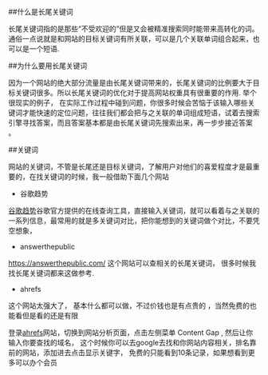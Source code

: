 ##什么是长尾关键词
  
  长尾关键词指的是那些“不受欢迎的”但是又会被精准搜索同时能带来高转化的词。 通俗一点说就是和网站的目标关键词有所关联，可以是几个关联单词组合起来，也可以是一个短语.

##为什么要用长尾关键词

  因为一个网站的绝大部分流量是由长尾关键词带来的，长尾关键词的比例要大于目标关键词很多。所以长尾关键词的优化对于提高网站权重具有很重要的作用. 举个很现实的例子， 在实际工作过程中碰到问题，你很多时候会苦恼于该输入哪些关键词才能快速的定位问题，往往我们都会把与之关联的单词组成短语，试着去搜索引擎寻找答案，而且答案基本都是由长尾关键词先搜索出来，再一步步接近答案 。

##关键词
 
  网站的关键词，不管是长尾还是目标关键词，了解用户对他们的喜爱程度才是最重要的，在找关键词的时候，我一般借助下面几个网站

  + 谷歌趋势
  
   <a href="https://trends.google.com/trends/?geo=US" target="_blank" >谷歌趋势</a>谷歌官方提供的在线查询工具，直接输入关键词，就可以看着与之关联的一系列信息，最常用的就是多关键词对比，把你能想到的关键词做个对比，不要凭空想象，

  + answerthepublic

   <a href="https://answerthepublic.com/" target="_blank" >https://answerthepublic.com/</a> 这个网站可以查相关的长尾关键词， 很多时候我找长尾关键词都来这做参考.
   
  + ahrefs

   这个网站太强大了， 基本什么都可以做，不过价钱也是有点贵的 ，当然免费的也能看但是看的还是有限

   登录<a href="https://ahrefs.com/site-explorer" target="_blank" >ahrefs</a>网站，切换到网站分析页面，点击左侧菜单 Content Gap , 然后让你输入你要查找的域名， 这个时候你可以去google去找和你网站内容相关，排名靠前的网站，添加进去点击显示关键字， 免费的只能看到10条记录，如果想看到更多可以办个会员